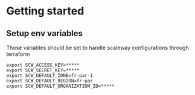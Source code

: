 # Getting started

## Setup env variables

Those variables should be set to handle scaleway configurations through terraform

```
export SCW_ACCESS_KEY=*****
export SCW_SECRET_KEY=*****
export SCW_DEFAULT_ZONE=fr-par-1
export SCW_DEFAULT_REGION=fr-par
export SCW_DEFAULT_ORGANIZATION_ID=*****
```
